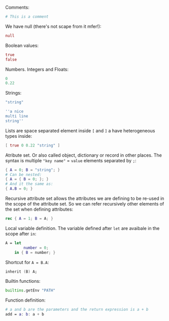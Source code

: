 Comments:

```nix
# This is a comment
```

We have null (there's not scape from it mfer!):

```nix
null
```

Boolean values:

```nix
true
false
```

Numbers. Integers and Floats:

```nix
0
0.22
```

Strings:

```nix
"string"

''a nice
multi line
string''
```

Lists are space separated element inside ```[``` and ```]``` a have heterogeneous
types inside:

```nix
[ true 0 0.22 "string" ]
```

Atribute set. Or also called object, dictionary or record in other places.
The syntax is multiple ```"key name"``` = ```value``` elements separated by
```;```:

```nix
{ A = 0; B = "string"; }
# Can be nested:
{ A = { B = 0; }; }
# And it the same as:
{ A.B = 0; }
```

Recursive attribute set allows the attributes we are defining to be re-used in
the scope of the attribute set. So we can refer recursively other elements of
the set when defining attributes:

```nix
rec { A = 1; B = A; }
```

Local variable definition. The variable defined after ```let``` are avaibale in
the scope after ```in```:

```nix
A = let
        number = 0;
    in { B = number; }
```

Shortcut for ```A = B.A```:

```nix
inherit (B) A;
```

Builtin functions:

```nix
builtins.getEnv "PATH"
```

Function definition:

```nix
# a and b are the parameters and the return expression is a + b
add = a: b: a + b
```


